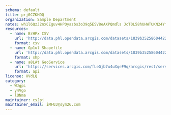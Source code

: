 ```yaml
---
schema: default
title: prj0CZKHDQ 
organization: Sample Department 
notes: wh1l6QzJ2nxCEguv4HPOyazbs3o39q5ESV8eAXPQmdls JcT0L58hUHWTUKN24YfI7Yj60CIBDRVpxb7SinpZNGwkuWMLiMDOrFq 
resources:
  - name: BrHPx CSV
    url: 'http://data.phl.opendata.arcgis.com/datasets/1839b35258604422b0b520cbb668df0d_0.csv'
    format: csv
  - name: Gp1ul Shapefile
    url: 'http://data.phl.opendata.arcgis.com/datasets/1839b35258604422b0b520cbb668df0d_0.zip'
    format: shp
  - name: a8LAt GeoService
    url: 'https://services.arcgis.com/fLeGjb7u4uXqeF9q/arcgis/rest/services/Air_Monitoring_Stations/FeatureServer/0/query'
    format: api
license: HVdLQ 
category:
  - WJgpL 
  - y4Vgo 
  - lQNma 
maintainer: csJpj  
maintainer_email: iMFU3@sym26.com
---
```

